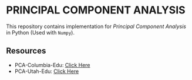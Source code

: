 # PRINCIPAL COMPONENT ANALYSIS
This repository contains implementation for _Principal Component Analysis_ in Python (Used with `Numpy`).

## Resources
- PCA-Columbia-Edu: [Click Here](http://www.stat.columbia.edu/~fwood/Teaching/w4315/Fall2009/pca.pdf
)
- PCA-Utah-Edu: [Click Here](http://www.sci.utah.edu/~shireen/pdfs/tutorials/Elhabian_PCA09.pdf
)
